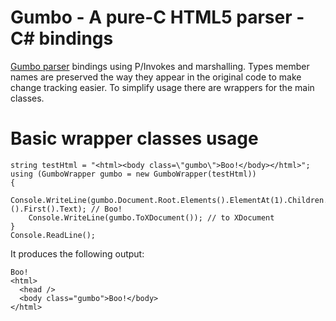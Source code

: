 Gumbo - A pure-C HTML5 parser - C# bindings
=============

[Gumbo parser](https://github.com/google/gumbo-parser) bindings using P/Invokes and marshalling.
Types member names are preserved the way they appear in the original code to make change tracking easier.
To simplify usage there are wrappers for the main classes.

Basic wrapper classes usage
=============

    string testHtml = "<html><body class=\"gumbo\">Boo!</body></html>";
    using (GumboWrapper gumbo = new GumboWrapper(testHtml))
    {
        Console.WriteLine(gumbo.Document.Root.Elements().ElementAt(1).Children.OfType<TextWrapper>().First().Text); // Boo!
        Console.WriteLine(gumbo.ToXDocument()); // to XDocument
    }
    Console.ReadLine();

It produces the following output:

    Boo!
    <html>
      <head />
      <body class="gumbo">Boo!</body>
    </html>

